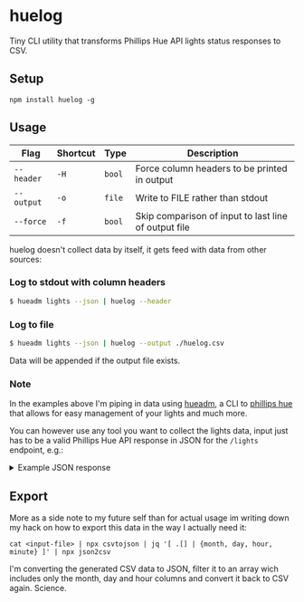 # huelog

Tiny CLI utility that transforms Phillips Hue API lights status responses to CSV.

## Setup

`npm install huelog -g`

## Usage

Flag       | Shortcut | Type   | Description
-----------|----------|--------|-------------
`--header` | `-H`     | `bool` | Force column headers to be printed in output
`--output` | `-o`     | `file` | Write to FILE rather than stdout
`--force`  | `-f`     | `bool` | Skip comparison of input to last line of output file

huelog doesn't collect data by itself, it gets feed with data from other sources:

### Log to stdout with column headers
```sh
$ hueadm lights --json | huelog --header
```

### Log to file
```sh
$ hueadm lights --json | huelog --output ./huelog.csv
```
Data will be appended if the output file exists.

### Note

In the examples above I'm piping in data using [hueadm](https://github.com/bahamas10/hueadm), a CLI to [phillips hue](http://meethue.com/) that allows for easy management of your lights and much more.

You can however use any tool you want to collect the lights data, input just has to be a valid Phillips Hue API response in JSON for the `/lights` endpoint, e.g.:

<details>
<summary>Example JSON response</summary>
<pre>
{
  "1": {
    "state": {
      "on": true,
      "bri": 141,
      "hue": 13122,
      "sat": 211,
      "xy": [
        0.5119,
        0.4147
      ],
      "ct": 467,
      "alert": "none",
      "effect": "none",
      "colormode": "xy",
      "reachable": true
    },
    "type": "Extended color light",
    ...
  },
  "2": {
    "state": {
      "on": false,
      "bri": 127,
      "hue": 8499,
      "sat": 140,
      "xy": [
        0.4564,
        0.4107
      ],
      "ct": 362,
      "alert": "none",
      "effect": "none",
      "colormode": "xy",
      "reachable": true
    },
    "type": "Extended color light",
    ...
  }
}
</pre>
</details>

## Export

More as a side note to my future self than for actual usage im writing down my hack on how to export this data in the way I actually need it:

`cat <input-file> | npx csvtojson | jq '[ .[] | {month, day, hour, minute} ]' | npx json2csv`

I'm converting the generated CSV data to JSON, filter it to an array wich includes only the month, day and hour columns and convert it back to CSV again. Science.
